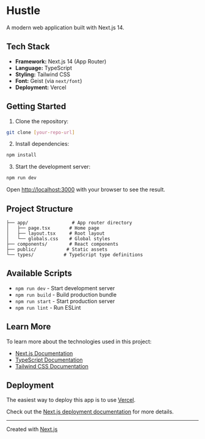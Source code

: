 # Hustle

A modern web application built with Next.js 14.

## Tech Stack

- **Framework:** Next.js 14 (App Router)
- **Language:** TypeScript
- **Styling:** Tailwind CSS
- **Font:** Geist (via `next/font`)
- **Deployment:** Vercel

## Getting Started

1. Clone the repository:
```bash
git clone [your-repo-url]
```

2. Install dependencies:
```bash
npm install
```

3. Start the development server:
```bash
npm run dev
```

Open [http://localhost:3000](http://localhost:3000) with your browser to see the result.

## Project Structure

```
├── app/                # App router directory
│   ├── page.tsx       # Home page
│   ├── layout.tsx     # Root layout
│   └── globals.css    # Global styles
├── components/        # React components
├── public/           # Static assets
└── types/           # TypeScript type definitions
```

## Available Scripts

- `npm run dev` - Start development server
- `npm run build` - Build production bundle
- `npm run start` - Start production server
- `npm run lint` - Run ESLint

## Learn More

To learn more about the technologies used in this project:

- [Next.js Documentation](https://nextjs.org/docs)
- [TypeScript Documentation](https://www.typescriptlang.org/docs/)
- [Tailwind CSS Documentation](https://tailwindcss.com/docs)

## Deployment

The easiest way to deploy this app is to use [Vercel](https://vercel.com/new?utm_medium=default-template&filter=next.js).

Check out the [Next.js deployment documentation](https://nextjs.org/docs/app/building-your-application/deploying) for more details.

---
Created with [Next.js](https://nextjs.org/)
